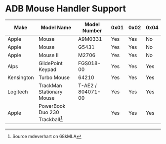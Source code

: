 # ADB Mouse Handler Support

| Make       | Model Name                      | Model Number      | 0x01 | 0x02 | 0x04 |
| ---------- | ------------------------------- | ----------------- | ---- | ---- | ---- |
| Apple      | Mouse                           | A9M0331           | Yes  | Yes  | No   |
| Apple      | Mouse                           | G5431             | Yes  | Yes  | No   |
| Apple      | Mouse II                        | M2706             | Yes  | Yes  | No   |
| Alps       | GlidePoint Keypad               | FGS018-00         | Yes  | Yes  | Yes  |
| Kensington | Turbo Mouse                     | 64210             | Yes  | Yes  | Yes  |
| Logitech   | TrackMan Stationary Mouse       | T-AE2 / 804071-00 | Yes  | Yes  | Yes  |
| Apple      | PowerBook Duo 230 Trackball[^1] |                   | Yes  | Yes  | Yes  |

[^1]: Source mdeverhart on 68kMLA
